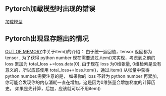 ## Pytorch加载模型时出现的错误   
[加载模型](http://www.baidu.com/link?url=mDgMhyI9JHIL16kmjbGqlZux1Kzkne-1TSbL5fFwragMSPNyll9Nb2sextrcHe-_oGa5X_iKh02lJYb0GvSflT93d9xqTprgs21bearMP6O&wd=&eqid=d8db9f2300000fe8000000035c185d9d)
## Pytorch出现显存超出的情况   
[OUT OF MEMORY](https://zhuanlan.zhihu.com/p/36307662)中关于item()的介绍： 
由于统一返回值，tensor 返回都为 tensor , 为了获得 python number 现在需要通过.item()来实现，考虑到之前的 loss 累加为 total_loss +=loss.data[0], 由于现在 loss 为0维张量, 0维检索是没有意义的，所以应该使用 total_loss+=loss.item()，通过.item() 从张量中获得 python number.需要注意的是， 如果你的 loss 不转为 python number 再累加，你可能会发现你的内存消耗一直在增加。这是因为0维张量会增加梯度的计算历史。 
如果是先计算，后加，应该就可以不用item()

